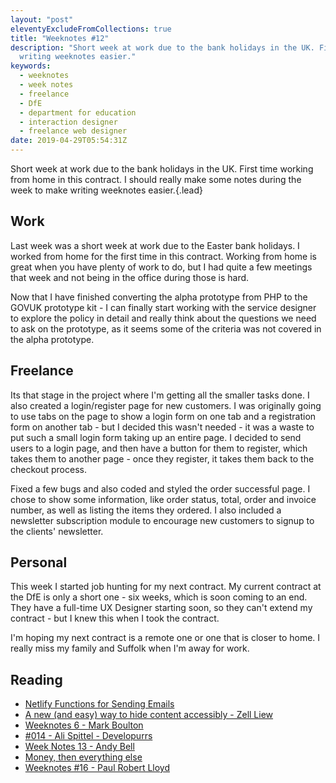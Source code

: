 ```yaml
---
layout: "post"
eleventyExcludeFromCollections: true
title: "Weeknotes #12"
description: "Short week at work due to the bank holidays in the UK. First time working from home in this contract. I should really make some notes during the week to make
  writing weeknotes easier."
keywords:
  - weeknotes
  - week notes
  - freelance
  - DfE
  - department for education
  - interaction designer
  - freelance web designer
date: 2019-04-29T05:54:31Z
---
```

Short week at work due to the bank holidays in the UK. First time working from home in this contract. I should really make some notes during the week to make writing weeknotes easier.{.lead}

## Work

Last week was a short week at work due to the Easter bank holidays. I worked from home for the first time in this contract. Working from home is great when you have plenty of work to do, but I had quite a few meetings that week and not being in the office during those is hard.

Now that I have finished converting the alpha prototype from PHP to the GOVUK prototype kit - I can finally start working with the service designer to explore the policy in detail and really think about the questions we need to ask on the prototype, as it seems some of the criteria was not covered in the alpha prototype.

## Freelance
Its that stage in the project where I'm getting all the smaller tasks done. I also created a login/register page for new customers. I was originally going to use tabs on the page to show a login form on one tab and a registration form on another tab - but I decided this wasn't needed - it was a waste to put such a small login form taking up an entire page. I decided to send users to a login page, and then have a button for them to register, which takes them to another page - once they register, it takes them back to the checkout process.

Fixed a few bugs and also coded and styled the order successful page. I chose to show some information, like order status, total, order and invoice number, as well as listing the items they ordered. I also included a newsletter subscription module to encourage new customers to signup to the clients' newsletter.

## Personal

This week I started job hunting for my next contract. My current contract at the DfE is only a short one - six weeks, which is soon coming to an end. They have a full-time UX Designer starting soon, so they can't extend my contract - but I knew this when I took the contract.

I'm hoping my next contract is a remote one or one that is closer to home. I really miss my family and Suffolk when I'm away for work.

## Reading

- [Netlify Functions for Sending Emails](https://css-tricks.com/netlify-functions-for-sending-emails/ "Netlify Functions for Sending Emails")
- [A new (and easy) way to hide content accessibly - Zell Liew](https://zellwk.com/blog/hide-content-accessibly/ "A new (and easy) way to hide content accessibly | Zell Liew")
- [Weeknotes 6 - Mark Boulton](https://markboulton.co.uk/ "Weeknotes 6")
- [#014 - Ali Spittel - Developurrs](https://developur.rs/posts/ali-spittel/ "#014 - Ali Spittel - Developurrs")
- [Week Notes 13 - Andy Bell](https://archive.hankchizljaw.com/wrote/week-notes-13/ "Week Notes 13 - Andy Bell")
- [Money, then everything else](https://mailchi.mp/pjrvs/money-then-everything-else?e=d323ecd773 "Money, then everything else")
- [Weeknotes #16 - Paul Robert Lloyd](https://paulrobertlloyd.com/articles/2019/04/weeknotes_16/ "Weeknotes #16")
